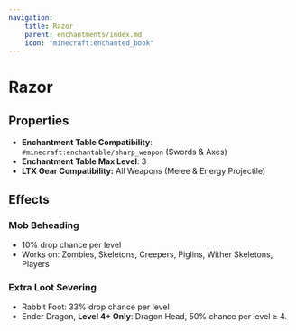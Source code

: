 ```yaml
---
navigation:
    title: Razor
    parent: enchantments/index.md
    icon: "minecraft:enchanted_book"
---
```


# Razor

## Properties

- **Enchantment Table Compatibility**: `#minecraft:enchantable/sharp_weapon` (Swords & Axes)
- **Enchantment Table Max Level**: 3
- **LTX Gear Compatibility:** All Weapons (Melee & Energy Projectile)

## Effects

### Mob Beheading
- 10% drop chance per level
- Works on: Zombies, Skeletons, Creepers, Piglins, Wither Skeletons, Players

### Extra Loot Severing
- Rabbit Foot: 33% drop chance per level
- Ender Dragon, **Level 4+ Only**: Dragon Head, 50% chance per level ≥ 4.